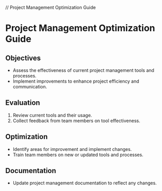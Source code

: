 // Project Management Optimization Guide
# Project Management Optimization Guide

## Objectives
- Assess the effectiveness of current project management tools and processes.
- Implement improvements to enhance project efficiency and communication.

## Evaluation
1. Review current tools and their usage.
2. Collect feedback from team members on tool effectiveness.

## Optimization
- Identify areas for improvement and implement changes.
- Train team members on new or updated tools and processes.

## Documentation
- Update project management documentation to reflect any changes.